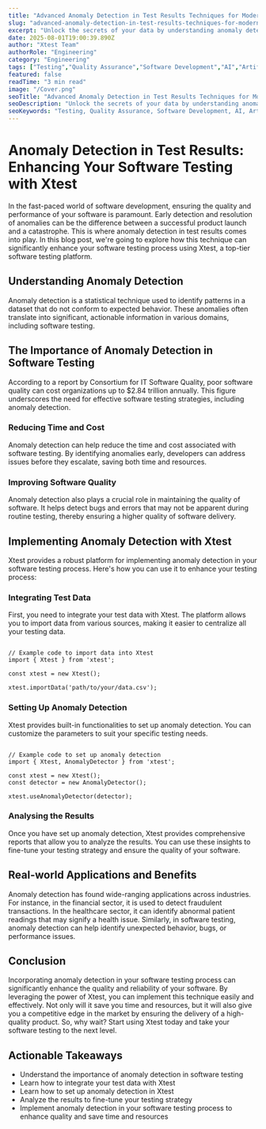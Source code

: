 ```yaml
---
title: "Advanced Anomaly Detection in Test Results Techniques for Modern Development"
slug: "advanced-anomaly-detection-in-test-results-techniques-for-modern-development"
excerpt: "Unlock the secrets of your data by understanding anomaly detection in test results. Dive into our detailed guide to get insights on how this crucial tool can transform your data analysis, improve performance, and provide a competitive edge. Dont leave anomalies unattended; turn them into strategic insights today!"
date: 2025-08-01T19:00:39.890Z
author: "Xtest Team"
authorRole: "Engineering"
category: "Engineering"
tags: ["Testing","Quality Assurance","Software Development","AI","Artificial Intelligence"]
featured: false
readTime: "3 min read"
image: "/Cover.png"
seoTitle: "Advanced Anomaly Detection in Test Results Techniques for Modern Development"
seoDescription: "Unlock the secrets of your data by understanding anomaly detection in test results. Dive into our detailed guide to get insights on how this crucial tool can transform your data analysis, improve performance, and provide a competitive edge. Dont leave anomalies unattended; turn them into strategic insights today!"
seoKeywords: "Testing, Quality Assurance, Software Development, AI, Artificial Intelligence"
---
```


# Anomaly Detection in Test Results: Enhancing Your Software Testing with Xtest

In the fast-paced world of software development, ensuring the quality and performance of your software is paramount. Early detection and resolution of anomalies can be the difference between a successful product launch and a catastrophe. This is where anomaly detection in test results comes into play. In this blog post, we're going to explore how this technique can significantly enhance your software testing process using Xtest, a top-tier software testing platform.

## Understanding Anomaly Detection

Anomaly detection is a statistical technique used to identify patterns in a dataset that do not conform to expected behavior. These anomalies often translate into significant, actionable information in various domains, including software testing.

## The Importance of Anomaly Detection in Software Testing

According to a report by Consortium for IT Software Quality, poor software quality can cost organizations up to $2.84 trillion annually. This figure underscores the need for effective software testing strategies, including anomaly detection.

### Reducing Time and Cost

Anomaly detection can help reduce the time and cost associated with software testing. By identifying anomalies early, developers can address issues before they escalate, saving both time and resources.

### Improving Software Quality

Anomaly detection also plays a crucial role in maintaining the quality of software. It helps detect bugs and errors that may not be apparent during routine testing, thereby ensuring a higher quality of software delivery.

## Implementing Anomaly Detection with Xtest

Xtest provides a robust platform for implementing anomaly detection in your software testing process. Here's how you can use it to enhance your testing process:

### Integrating Test Data

First, you need to integrate your test data with Xtest. The platform allows you to import data from various sources, making it easier to centralize all your testing data.

```

// Example code to import data into Xtest
import { Xtest } from 'xtest';

const xtest = new Xtest();

xtest.importData('path/to/your/data.csv');
```

### Setting Up Anomaly Detection

Xtest provides built-in functionalities to set up anomaly detection. You can customize the parameters to suit your specific testing needs.

```

// Example code to set up anomaly detection
import { Xtest, AnomalyDetector } from 'xtest';

const xtest = new Xtest();
const detector = new AnomalyDetector();

xtest.useAnomalyDetector(detector);
```

### Analysing the Results

Once you have set up anomaly detection, Xtest provides comprehensive reports that allow you to analyze the results. You can use these insights to fine-tune your testing strategy and ensure the quality of your software.

## Real-world Applications and Benefits

Anomaly detection has found wide-ranging applications across industries. For instance, in the financial sector, it is used to detect fraudulent transactions. In the healthcare sector, it can identify abnormal patient readings that may signify a health issue. Similarly, in software testing, anomaly detection can help identify unexpected behavior, bugs, or performance issues.

## Conclusion

Incorporating anomaly detection in your software testing process can significantly enhance the quality and reliability of your software. By leveraging the power of Xtest, you can implement this technique easily and effectively. Not only will it save you time and resources, but it will also give you a competitive edge in the market by ensuring the delivery of a high-quality product. So, why wait? Start using Xtest today and take your software testing to the next level.

## Actionable Takeaways

*   Understand the importance of anomaly detection in software testing
*   Learn how to integrate your test data with Xtest
*   Learn how to set up anomaly detection in Xtest
*   Analyze the results to fine-tune your testing strategy
*   Implement anomaly detection in your software testing process to enhance quality and save time and resources